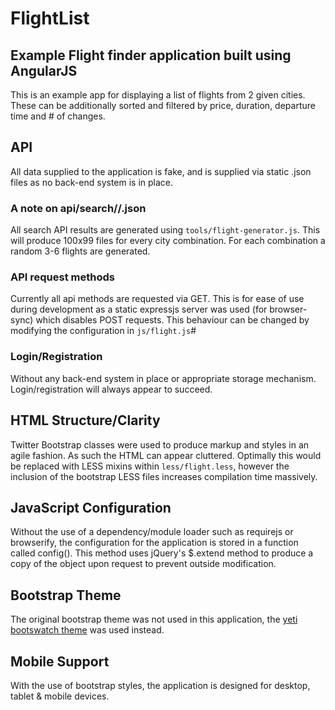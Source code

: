 # FlightList
## Example Flight finder application built using AngularJS

This is an example app for displaying a list of flights from 2 given cities. These can be additionally sorted and filtered by price, duration, departure time and # of changes.

## API

All data supplied to the application is fake, and is supplied via static .json files as no back-end system is in place.

### A note on api/search/<id>/<id>.json

All search API results are generated using `tools/flight-generator.js`. This will produce 100x99 files for every city combination. For each combination a random 3-6 flights are generated.

### API request methods

Currently all api methods are requested via GET. This is for ease of use during development as a static expressjs server was used (for browser-sync) which disables POST requests. This behaviour can be changed by modifying the configuration in `js/flight.js`#

### Login/Registration

Without any back-end system in place or appropriate storage mechanism. Login/registration will always appear to succeed.


## HTML Structure/Clarity

Twitter Bootstrap classes were used to produce markup and styles in an agile fashion. As such the HTML can appear cluttered. Optimally this would be replaced with LESS mixins within `less/flight.less`, however the inclusion of the bootstrap LESS files increases compilation time massively.

## JavaScript Configuration

Without the use of a dependency/module loader such as requirejs or browserify, the configuration for the application is stored in a function called config(). This method uses jQuery's $.extend method to produce a copy of the object upon request to prevent outside modification.

## Bootstrap Theme

The original bootstrap theme was not used in this application, the [yeti bootswatch theme](https://bootswatch.com/yeti/) was used instead.

## Mobile Support

With the use of bootstrap styles, the application is designed for desktop, tablet & mobile devices.